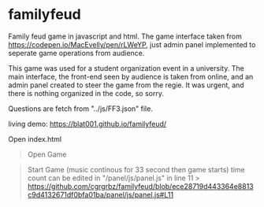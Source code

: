 # familyfeud
Family feud game in javascript and html. The game interface taken from https://codepen.io/MacEvelly/pen/rLWeYP, just admin panel implemented to seperate game operations from audience.


This game was used for a student organization event in a university. The main interface, the front-end seen by audience is taken from online, and an admin panel created to steer the game from the regie. It was urgent, and there is nothing organized in the code, so sorry.

Questions are fetch from "../js/FF3.json" file.


living demo: https://blat001.github.io/familyfeud/

Open index.html

> Open Game

> Start Game (music continous for 33 second then game starts) 
  > time count can be edited in "/panel/js/panel.js" in line 11
    > https://github.com/cgrgrbz/familyfeud/blob/ece28719d443364e8813c9d4132671df0bfa01ba/panel/js/panel.js#L11
